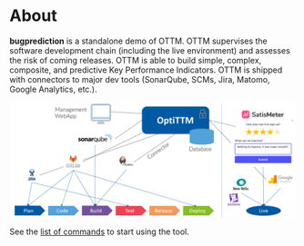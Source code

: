 # About

**bugprediction** is a standalone demo of OTTM. OTTM supervises the software development chain (including the live environment) and assesses the risk of coming releases. OTTM is able to build simple, complex, composite, and predictive Key Performance Indicators. OTTM is shipped with connectors to major dev tools (SonarQube, SCMs, Jira, Matomo, Google Analytics, etc.).

![OTTM Overview](./images/OTTM.png)

See the [list of commands](./commands.md) to start using the tool.
